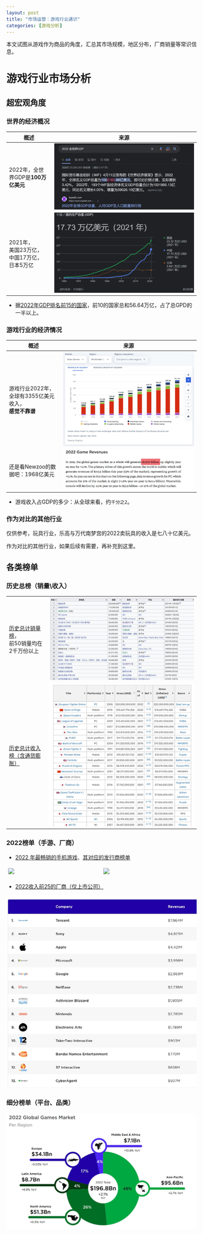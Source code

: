 ```yaml
---
layout: post
title: "市场运营：游戏行业通识"
categories: [游戏分析]
---
```


本文试图从游戏作为商品的角度，汇总其市场规模，地区分布，厂商销量等常识信息。


# 游戏行业市场分析


## 超宏观角度


### 世界的经济概况

|概述|来源|
|--|--|
|2022年，全世界GDP是**100万亿美元**|![](/assets/img/others/game_market/gdp_total.jpg)|
|2021年，<br>美国23万亿，<br>中国17万亿，<br>日本5万亿|![](/assets/img/others/game_market/gdp.jpg)|

+ 据[2022年GDP排名前15的国家](https://globalpeoservices.com/top-15-countries-by-gdp-in-2022/)，前10的国家总和56.64万亿，占了总GPD的一半以上。


### 游戏行业的经济情况

|概述|来源|
|--|--|
|游戏行业2022年，全球有3355亿美元收入，<br>**感觉不靠谱**|![](/assets/img/others/game_market/game_market.jpg)|
|还是看Newzoo的数据吧：1968亿美元|![](/assets/img/others/game_market/newzoo.jpg)|

+ 游戏收入占GDP的多少：从全球来看，约`千分之2`。


### 作为对比的其他行业

仅供参考，玩具行业，乐高与万代南梦宫的2022卖玩具的收入是七八十亿美元。

作为对比的其他行业，如果后续有需要，再补充到这里。


## 各类榜单


### 历史总榜（销量\收入）

|||
|--|--|
|[历史总计销量榜](https://en.wikipedia.org/wiki/List_of_best-selling_video_games)，<br>前50销量均在2千万份以上|![](/assets/img/others/game_market/game_sales_2.jpg)|
|[历史总计收入榜（含通货膨胀）](https://vgsales.fandom.com/wiki/List_of_highest-grossing_video_games)|![](/assets/img/others/game_market/game_sales.jpg)|


### 2022榜单（手游、厂商）

+ [2022 年最畅销的手机游戏](https://mobilegamer.biz/2022s-top-grossing-mobile-games-honor-of-kings-pubg-mobile-genshin-impact-and-more/)、[其对应的发行商榜单](https://mobilegamer.biz/2022s-top-grossing-mobile-game-publishers/)

<style>
  .row {
  display: flex;
}

.column {
  flex: 33.33%;
  padding: 5px;
}
</style>

<div class="row">
  <div class="column">
    <img style="width:100%"
          src="https://i0.wp.com/mobilegamer.biz/wp-content/uploads/2023/01/2022s-top-grossing-games.jpg" >
  </div>
  <div class="column">
    <img style="width:100%"
          src="https://i0.wp.com/mobilegamer.biz/wp-content/uploads/2023/01/2022-top-grossing-publishers-1.jpg" >
  </div>
</div>


+ [2022收入前25的厂商（仅上市公司）](https://newzoo.com/resources/rankings/top-25-companies-game-revenues)

![](/assets/img/others/game_market/company.jpg)


### 细分榜单（平台、品类）

![](/assets/img/others/game_market/region.jpg)
